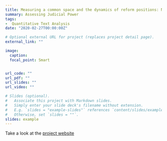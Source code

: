 ```yaml
---
title: Measuring a common space and the dynamics of reform positions: Non-standard tools, non-standard actors
summary: Assessing Judicial Power
tags:
-  Quantitative Text Analysis
date: "2020-02-27T00:00:00Z"

# Optional external URL for project (replaces project detail page).
external_link: ""

image:
  caption: 
  focal_point: Smart


url_code: ""
url_pdf: ""
url_slides: ""
url_video: ""

# Slides (optional).
#   Associate this project with Markdown slides.
#   Simply enter your slide deck's filename without extension.
#   E.g. `slides = "example-slides"` references `content/slides/example-slides.md`.
#   Otherwise, set `slides = ""`.
slides: example
---
```


Take a look at the [project website](https://reforms.uni-mannheim.de/projects/project_group_c/project_c4/)
